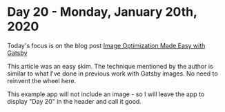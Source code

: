 # Day 20 - Monday, January 20th, 2020

Today's focus is on the blog post [Image Optimization Made Easy with Gatsby](https://medium.com/@kyle.robert.gill/ridiculously-easy-image-optimization-with-gatsby-js-59d48e15db6e)

This article was an easy skim. The technique mentioned by the author is similar to what I've done in previous work with Gatsby images. No need to reinvent the wheel here.

This example app will not include an image - so I will leave the app to display "Day 20" in the header and call it good.

